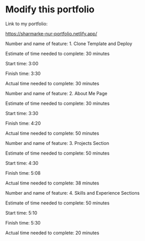 # Modify this portfolio

Link to my portfolio:
 
https://sharmarke-nur-portfolio.netlify.app/

Number and name of feature: 1. Clone Template and Deploy

Estimate of time needed to complete: 30 minutes

Start time: 3:00

Finish time: 3:30

Actual time needed to complete: 30 minutes

Number and name of feature: 2. About Me Page

Estimate of time needed to complete: 30 minutes

Start time: 3:30

Finish time: 4:20

Actual time needed to complete: 50 minutes

Number and name of feature: 3. Projects Section

Estimate of time needed to complete: 50 minutes

Start time: 4:30

Finish time: 5:08

Actual time needed to complete: 38 minutes

Number and name of feature: 4. Skills and Experience Sections

Estimate of time needed to complete: 50 minutes

Start time: 5:10

Finish time: 5:30

Actual time needed to complete: 20 minutes